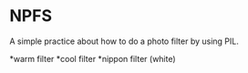 # NPFS
A simple practice about how to do a photo filter by using PIL.

*warm filter
*cool filter
*nippon filter (white)


